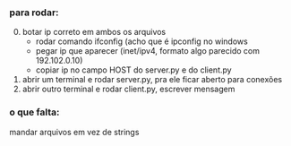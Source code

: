 ### para rodar:
0. botar ip correto em ambos os arquivos
    * rodar comando ifconfig (acho que é ipconfig no windows
    * pegar ip que aparecer (inet/ipv4, formato algo parecido com 192.102.0.10)
    * copiar ip no campo HOST do server.py e do client.py
1. abrir um terminal e rodar server.py, pra ele ficar aberto para conexões
2. abrir outro terminal e rodar client.py, escrever mensagem 

### o que falta:

mandar arquivos em vez de strings

